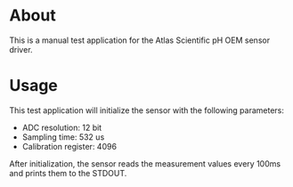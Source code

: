 # About
This is a manual test application for the Atlas Scientific pH OEM sensor driver.

# Usage
This test application will initialize the sensor with the following parameters:
 - ADC resolution: 12 bit
 - Sampling time: 532 us
 - Calibration register: 4096

After initialization, the sensor reads the measurement values every 100ms
and prints them to the STDOUT.
